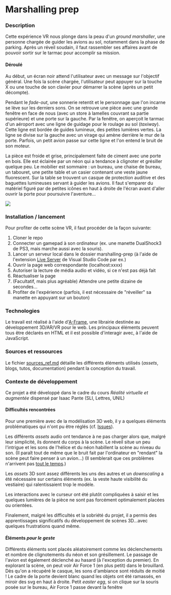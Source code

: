 # Marshalling prep

### Description

Cette expérience VR nous plonge dans la peau d'un *ground marshaller*, une personne chargée de guider les avions au sol, notamment dans la phase de parking. Après un réveil soudain, il faut rassembler ses affaires avant de pouvoir sortir sur le tarmac pour accomplir sa mission.

#### Déroulé

Au début, un écran noir attend l'utilisateur avec un message sur l'objectif général. Une fois la scène chargée, l'utilisateur peut appuyer sur la touche X ou une touche de son clavier pour démarrer la scène (après un petit décompte).

Pendant le *fade-out*, une sonnerie retentit et le personnage que l'on incarne se lève sur les derniers sons. On se retrouve une pièce avec une grande fenêtre en face de nous (avec un store à lamelles couvrant sa partie supérieure) et une porte sur la gauche. Par la fenêtre, on aperçoit le tarmac d'un aéroport avec une ligne de guidage pour le roulage au sol (*taxiway*). Cette ligne est bordée de guides lumineux, des petites lumières vertes. La ligne se divise sur la gauche avec un virage qui amène derrière le mur de la porte. Parfois, un petit avion passe sur cette ligne et l'on entend le bruit de son moteur.

La pièce est froide et grise, principalement faite de ciment avec une porte en bois. Elle est éclairée par un néon qui a tendance à clignoter et grésiller quelque peu. Le mobilier est sommaire : un bureau, une chaise de bureau, un tabouret, une petite table et un casier contenant une veste jaune fluorescent. Sur la table se trouvent un casque de protection auditive et des baguettes lumineuses servant à guider les avions. Il faut s'emparer du matériel figuré par de petites icônes en haut à droite de l'écran avant d'aller ouvrir la porte pour poursuivre l'aventure...

<img src="/apercu_scene_RVRA_RB.gif">

### Installation / lancement

Pour profiter de cette scène VR, il faut procéder de la façon suivante: 

1. Cloner le repo
2. Connecter un gamepad à son ordinateur (ex. une manette DualShock3 de PS3, mais marche aussi avec la souris).
3. Lancer un serveur local dans le dossier marshalling-prep (à l'aide de l'extension [Live Server](https://marketplace.visualstudio.com/items?itemName=ritwickdey.LiveServer) de Visual Studio Code par ex.)
4. Ouvrir la page web correspondante (localhost:xxxx)
5. Autoriser la lecture de média audio et vidéo, si ce n'est pas déjà fait
6. Réactualiser la page
7. (Facultatif, mais plus agréable) Attendre une petite dizaine de secondes...
8. Profiter de l'expérience (parfois, il est nécessaire de "réveiller" sa manette en appuyant sur un bouton)

### Technologies

Le travail est réalisé à l'aide d'[A-Frame](https://aframe.io/), une librairie destinée au développement 3D/AR/VR pour le web. Les principaux éléments peuvent tous être déclarés en HTML et il est possible d'interagir avec, à l'aide de JavaScript.

### Sources et ressources

Le fichier [sources_ref.md](sources_ref.md) détaille les différents éléments utilisés (*assets*, blogs, tutos, documentation) pendant la conception du travail.

### Contexte de développement

Ce projet a été développé dans le cadre du cours _Réalité virtuelle et augmentée_ dispensé par Isaac Pante (SLI, Lettres, UNIL)

#### Difficultés rencontrées

Pour une première avec de la modélisation 3D web, il y a quelques éléments problématiques qui n'ont pu être réglés (cf. [Issues](https://github.com/Raphbub/marshalling-prep/issues)).

Les différents *assets* audio ont tendance à ne pas charger alors que, malgré leur simplicité, ils donnent du corps à la scène. Le réveil situe un peu l'intrigue et les sons de l'hélice et du néon habillent la scène au niveau du son. (Il paraît tout de même que le bruit fait par l'ordinateur en "rendant" la scène peut faire penser à un avion...) (Il semblerait que ces problèmes n'arrivent pas [tout le temps](https://github.com/Raphbub/marshalling-prep/issues/4).)

Les *assets* 3D sont assez différents les uns des autres et un *downscaling* a été nécessaire sur certains éléments (ex. la veste haute visibilité du vestiaire) qui ralentissaient trop le modèle.

Les interactions avec le curseur ont été plutôt compliquées à saisir et les quelques lumières de la pièce ne sont pas forcément optimalement placées ou orientées.

Finalement, malgré les difficultés et la sobriété du projet, il a permis des apprentissages significatifs du développement de scènes 3D...avec quelques frustrations quand même.

#### Éléments *pour le geste*
Différents éléments sont placés aléatoirement comme les déclenchements et nombre de clignotements du néon et son grésillement. Le passage de l'avion est également déclenché au hasard (à l'exception du premier). En explorant la scène, on peut voir Air Force 1 (en plus petit) dans le brouillard. Dès qu'on a récupéré le casque, les sons d'ambiance sont réduits de moitié ! Le cadre de la porte devient blanc quand les objets ont été ramassés, en miroir des svg en haut à droite.
Petit *easter egg*, si on clique sur la souris posée sur le bureau, Air Force 1 passe devant la fenêtre